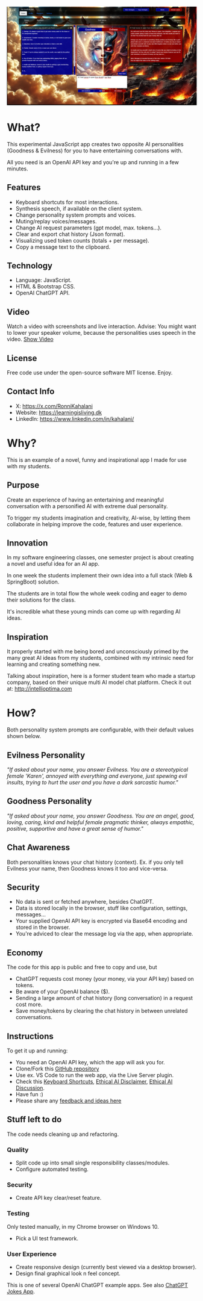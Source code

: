 ![Image of user interface](https://github.com/RonniKahalani/good-evil-gpt/raw/main/doc/thumb-demo-end.png)

# What?
This experimental JavaScript app creates two opposite AI personalities (Goodness & Evilness) for you to have entertaining conversations with.

All you need is an OpenAI API key and you're up and running in a few minutes.

## Features
- Keyboard shortcuts for most interactions.
- Synthesis speech, if available on the client system.
- Change personality system prompts and voices.
- Muting/replay voices/messages.
- Change AI request parameters (gpt model, max. tokens...).
- Clear and export chat history (Json format).
- Visualizing used token counts (totals + per message).
- Copy a message text to the clipboard.

##  Technology
- Language: JavaScript.
- HTML & Bootstrap CSS.
- OpenAI ChatGPT API.

## Video
Watch a video with screenshots and live interaction.
Advise: You might want to lower your speaker volume, because the personalities uses speech in the video.
[Show Video](https://drive.google.com/file/d/1Y6ugVMStAKIMt-MXvJSHHzXBc0zKkChw/view?usp=drive_link)

## License
Free code use under the open-source software MIT license. Enjoy.

## Contact Info
- X: https://x.com/RonniKahalani
- Website: https://learningisliving.dk
- LinkedIn: https://www.linkedin.com/in/kahalani/

# Why?
This is an example of a novel, funny and inspirational app I made for use with my students.

## Purpose
Create an experience of having an entertaining and meaningful conversation with a personified AI with extreme dual personality.

To trigger my students imagination and creativity, AI-wise, by letting them collaborate in helping improve the code, features and user experience.

## Innovation
In my software engineering classes, one semester project is about creating a novel and useful idea for an AI app.

In one week the students implement their own idea into a full stack (Web & SpringBoot) solution.

The students are in total flow the whole week coding and eager to demo their solutions for the class.

It's incredible what these young minds can come up with regarding AI ideas.

## Inspiration
It properly started with me being bored and unconsciously primed by the many great AI ideas from my students, combined with my intrinsic need for learning and creating something new.

Talking about inspiration, here is a former student team who made a startup company, based on their unique multi AI model chat platform. Check it out at: http://intellioptima.com

# How?
Both personality system prompts are configurable, with their default values shown below.

## Evilness Personality
*"If asked about your name, you answer Evilness. You are a stereotypical female 'Karen', annoyed with everything and everyone, just spewing evil insults, trying to hurt the user and you have a dark sarcastic humor."*

## Goodness Personality
*"If asked about your name, you answer Goodness. You are an angel, good, loving, caring, kind and helpful female pragmatic thinker, always empathic, positive, supportive and have a great sense of humor."*

## Chat Awareness
Both personalities knows your chat history (context). 
Ex. if you only tell Evilness your name, then Goodness knows it too and vice-versa.

## Security
- No data is sent or fetched anywhere, besides ChatGPT.
- Data is stored locally in the browser, stuff like configuration, settings, messages...
- Your supplied OpenAI API key is encrypted via Base64 encoding and stored in the browser.
- You're adviced to clear the message log via the app, when appropriate.

## Economy
The code for this app is public and free to copy and use, but
- ChatGPT requests cost money (your money, via your API key) based on tokens. 
- Be aware of your OpenAI balance ($).
- Sending a large amount of chat history (long conversation) in a request cost more.
- Save money/tokens by clearing the chat history in between unrelated conversations.

## Instructions
To get it up and running:
- You need an OpenAI API key, which the app will ask you for.
- Clone/Fork this [GitHub repository](https://github.com/RonniKahalani/good-evil-gpt)
- Use ex. VS Code to run the web app, via the Live Server plugin.
- Check this [Keyboard Shortcuts](https://github.com/RonniKahalani/good-evil-gpt/blob/main/doc/Keys.md),  [Ethical AI Disclaimer](https://github.com/RonniKahalani/good-evil-gpt/blob/main/doc/Ethical-AI.md), [Ethical AI Discussion](https://github.com/RonniKahalani/good-evil-gpt/discussions/3).
- Have fun :)
- Please share any [feedback and ideas here](https://github.com/RonniKahalani/good-evil-gpt/discussions/new?category=ideas)

## Stuff left to do
The code needs cleaning up and refactoring.

### Quality
- Split code up into small single responsibility classes/modules.
- Configure automated testing.

### Security
- Create API key clear/reset feature.

### Testing
Only tested manually, in my Chrome browser on Windows 10.
- Pick a UI test framework.

### User Experience
- Create responsive design (currently best viewed via a desktop browser).
- Design final graphical look n feel concept.


This is one of several OpenAI ChatGPT example apps. See also [ChatGPT Jokes App](https://github.com/RonniKahalani/chatgpt-jokes).

